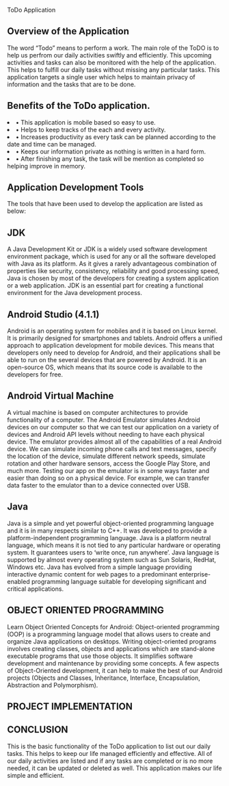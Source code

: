 ToDo Application 


## Overview of the Application

The word “Todo” means to perform a work. The main role of the ToDO is to help us perfrom our daily activities swiftly and efficiently. This upcoming activities and tasks can also be monitored with the help of the application. This helps to fulfill our daily tasks without missing any particular tasks. This application targets a single user which helps to maintain privacy of information and the tasks that are to be done.

## Benefits of the ToDo application.
<li>•	This application is mobile based so easy to use.</li>
<li>•	Helps to keep tracks of the each and every activity.</li>
<li>•	Increases productivity as every task can be planned according to the date and time can be managed.</li>
<li>•	Keeps our information private as nothing is written in a hard form.</li>
<li>•	After finishing any task, the task will be mention as completed so helping improve in memory.</li>


## Application Development Tools

The tools that have been used to develop the application are listed as below:

## JDK
A Java Development Kit or JDK is a widely used software development environment package, which is used for any or all the software developed with Java as its platform. As it gives a rarely advantageous combination of properties like security, consistency, reliability and good processing speed, Java is chosen by most of the developers for creating a system application or a web application. JDK is an essential part for creating a functional environment for the Java development process.

## Android Studio (4.1.1)
Android is an operating system for mobiles and it is based on Linux kernel. It is primarily designed for smartphones and tablets. Android offers a unified approach to application development for mobile devices. This means that developers only need to develop for Android, and their applications shall be able to run on the several devices that are powered by Android. It is an open-source OS, which means that its source code is available to the developers for free.

## Android Virtual Machine
A virtual machine is based on computer architectures to provide functionality of a computer. The Android Emulator simulates Android devices on our computer so that we can test our application on a variety of devices and Android API levels without needing to have each physical device. The emulator provides almost all of the capabilities of a real Android device. We can simulate incoming phone calls and text messages, specify the location of the device, simulate different network speeds, simulate rotation and other hardware sensors, access the Google Play Store, and much more. Testing our app on the emulator is in some ways faster and easier than doing so on a physical device. For example, we can transfer data faster to the emulator than to a device connected over USB.

## Java
Java is a simple and yet powerful object-oriented programming language and it is in many respects similar to C++. It was developed to provide a platform-independent programming language. Java is a platform neutral language, which means it is not tied to any particular hardware or operating system. It guarantees users to ‘write once, run anywhere’. Java language is supported by almost every operating system such as Sun Solaris, RedHat, Windows etc. Java has evolved from a simple language providing interactive dynamic content for web pages to a predominant enterprise-enabled programming language suitable for developing significant and critical applications.

## OBJECT ORIENTED PROGRAMMING
Learn Object Oriented Concepts for Android: Object-oriented programming (OOP) is a programming language model that allows users to create and organize Java applications on desktops. Writing object-oriented programs involves creating classes, objects and applications which are stand-alone executable programs that use those objects. It simplifies software development and maintenance by providing some concepts. A few aspects of Object-Oriented development, it can help to make the best of our Android projects (Objects and Classes, Inheritance, Interface, Encapsulation, Abstraction and Polymorphism).

## PROJECT IMPLEMENTATION





## CONCLUSION
This is the basic functionality of the ToDo application to list out our daily tasks. This helps to keep our life managed efficiently and effective. All of our daily activities are listed and if any tasks are completed or is no more needed, it can be updated or deleted as well. This application makes our life simple and efficient.